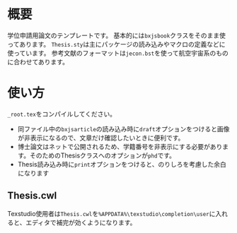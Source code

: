 # 概要
学位申請用論文のテンプレートです。
基本的には`bxjsbook`クラスをそのまま使ってあります。
`Thesis.sty`は主にパッケージの読み込みやマクロの定義などに使っています。
参考文献のフォーマットは`jecon.bst`を使って航空宇宙系のものに合わせてあります。

# 使い方
`_root.tex`をコンパイルしてください。

- 同ファイル中の`bxjsarticle`の読み込み時に`draft`オプションをつけると画像が非表示になるので、文章だけ確認したいときに便利です。
- 博士論文はネットで公開されるため、学籍番号を非表示にする必要があります。そのためのThesisクラスへのオプションが`phd`です。
- Thesis読み込み時に`print`オプションをつけると、のりしろを考慮した余白になります

## Thesis.cwl
Texstudio使用者は`Thesis.cwl`を`%APPDATA%\texstudio\completion\user`に入れると、エディタで補完が効くようになります。
